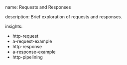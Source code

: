 name: Requests and Responses

description: Brief exploration of requests and responses.

insights:
  - http-request
  - a-request-example
  - http-response
  - a-response-example
  - http-pipelining
 
